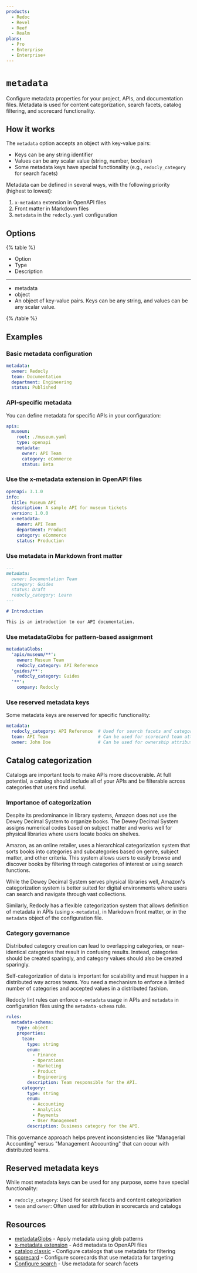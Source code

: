 ```yaml
---
products:
  - Redoc
  - Revel
  - Reef
  - Realm
plans:
  - Pro
  - Enterprise
  - Enterprise+
---
```

# `metadata`

Configure metadata properties for your project, APIs, and documentation files. Metadata is used for content categorization, search facets, catalog filtering, and scorecard functionality.

## How it works

The `metadata` option accepts an object with key-value pairs:
- Keys can be any string identifier
- Values can be any scalar value (string, number, boolean)
- Some metadata keys have special functionality (e.g., `redocly_category` for search facets)

Metadata can be defined in several ways, with the following priority (highest to lowest):
1. `x-metadata` extension in OpenAPI files
2. Front matter in Markdown files
3. `metadata` in the `redocly.yaml` configuration

## Options

{% table %}

- Option
- Type
- Description

---

- metadata
- object
- An object of key-value pairs. Keys can be any string, and values can be any scalar value.

{% /table %}

## Examples

### Basic metadata configuration

```yaml {% title="redocly.yaml" %}
metadata:
  owner: Redocly
  team: Documentation
  department: Engineering
  status: Published
```

### API-specific metadata

You can define metadata for specific APIs in your configuration:

```yaml {% title="redocly.yaml" %}
apis:
  museum:
    root: ./museum.yaml
    type: openapi
    metadata:
      owner: API Team
      category: eCommerce
      status: Beta
```

### Use the x-metadata extension in OpenAPI files

```yaml {% title="openapi.yaml" %}
openapi: 3.1.0
info:
  title: Museum API
  description: A sample API for museum tickets
  version: 1.0.0
  x-metadata:
    owner: API Team
    department: Product
    category: eCommerce
    status: Production
```

### Use metadata in Markdown front matter

```markdown {% title="introduction.md" %}
---
metadata:
  owner: Documentation Team
  category: Guides
  status: Draft
  redocly_category: Learn
---

# Introduction

This is an introduction to our API documentation.
```

### Use metadataGlobs for pattern-based assignment

```yaml {% title="redocly.yaml" %}
metadataGlobs:
  'apis/museum/**':
    owner: Museum Team
    redocly_category: API Reference
  'guides/**':
    redocly_category: Guides
  '**':
    company: Redocly
```

### Use reserved metadata keys

Some metadata keys are reserved for specific functionality:

```yaml {% title="redocly.yaml" %}
metadata:
  redocly_category: API Reference  # Used for search facets and categorization
  team: API Team                   # Can be used for scorecard team attribution
  owner: John Doe                  # Can be used for ownership attribution
```

## Catalog categorization

Catalogs are important tools to make APIs more discoverable. At full potential, a catalog should include all of your APIs and be filterable across categories that users find useful.

### Importance of categorization

Despite its predominance in library systems, Amazon does not use the Dewey Decimal System to organize books. The Dewey Decimal System assigns numerical codes based on subject matter and works well for physical libraries where users locate books on shelves.

Amazon, as an online retailer, uses a hierarchical categorization system that sorts books into categories and subcategories based on genre, subject matter, and other criteria. This system allows users to easily browse and discover books by filtering through categories of interest or using search functions.

While the Dewey Decimal System serves physical libraries well, Amazon's categorization system is better suited for digital environments where users can search and navigate through vast collections.

Similarly, Redocly has a flexible categorization system that allows definition of metadata in APIs (using `x-metadata`), in Markdown front matter, or in the `metadata` object of the configuration file.

### Category governance

Distributed category creation can lead to overlapping categories, or near-identical categories that result in confusing results. Instead, categories should be created sparingly, and category values should also be created sparingly.

Self-categorization of data is important for scalability and must happen in a distributed way across teams. You need a mechanism to enforce a limited number of categories and accepted values in a distributed fashion.

Redocly lint rules can enforce `x-metadata` usage in APIs and `metadata` in configuration files using the `metadata-schema` rule.

```yaml {% title="redocly.yaml" %}
rules:
  metadata-schema:
    type: object
    properties:
      team:
        type: string
        enum:
          - Finance
          - Operations  
          - Marketing
          - Product
          - Engineering
        description: Team responsible for the API.
      category:
        type: string
        enum:
          - Accounting
          - Analytics
          - Payments
          - User Management
        description: Business category for the API.
```

This governance approach helps prevent inconsistencies like "Managerial Accounting" versus "Management Accounting" that can occur with distributed teams.

## Reserved metadata keys

While most metadata keys can be used for any purpose, some have special functionality:

- `redocly_category`: Used for search facets and content categorization
- `team` and `owner`: Often used for attribution in scorecards and catalogs

## Resources

- [metadataGlobs](./metadata-globs.md) - Apply metadata using glob patterns
- [x-metadata extension](../content/api-docs/openapi-extensions/x-metadata.md) - Add metadata to OpenAPI files
- [catalog classic](./catalog-classic.md) - Configure catalogs that use metadata for filtering
- [scorecard](./scorecard.md) - Configure scorecards that use metadata for targeting
- [Configure search](./search.md#apply-facets-to-files) - Use metadata for search facets